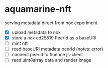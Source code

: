 # aquamarine-nft
serving metadata direct from nox experiment

- [x] upload metadata to nox
- [x] store a nox ed25519 PeerId as a baseURI
- [ ] mint nft 
- [ ] read baseURI metadata peerId (notes: error)
- [ ] connect peerid to fluence js-client
- [ ] read uint8array data and render image
